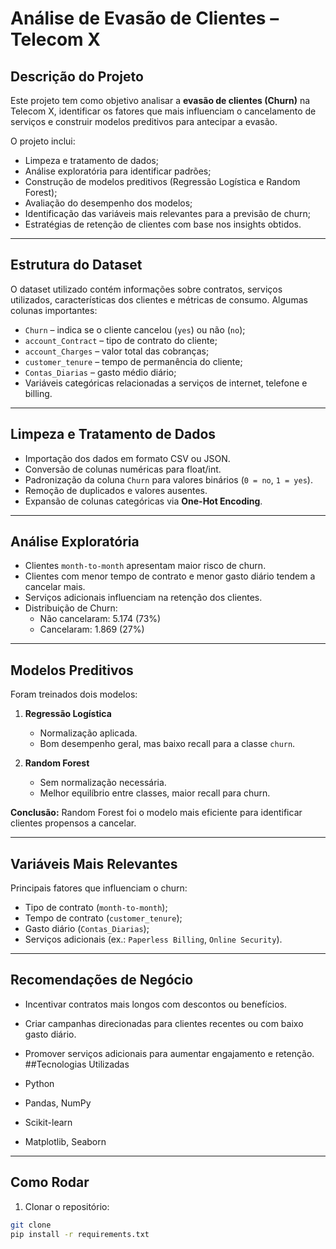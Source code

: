 # Análise de Evasão de Clientes – Telecom X

## Descrição do Projeto
Este projeto tem como objetivo analisar a **evasão de clientes (Churn)** na Telecom X, identificar os fatores que mais influenciam o cancelamento de serviços e construir modelos preditivos para antecipar a evasão.

O projeto inclui:
- Limpeza e tratamento de dados;
- Análise exploratória para identificar padrões;
- Construção de modelos preditivos (Regressão Logística e Random Forest);
- Avaliação do desempenho dos modelos;
- Identificação das variáveis mais relevantes para a previsão de churn;
- Estratégias de retenção de clientes com base nos insights obtidos.

---

## Estrutura do Dataset
O dataset utilizado contém informações sobre contratos, serviços utilizados, características dos clientes e métricas de consumo. Algumas colunas importantes:
- `Churn` – indica se o cliente cancelou (`yes`) ou não (`no`);
- `account_Contract` – tipo de contrato do cliente;
- `account_Charges` – valor total das cobranças;
- `customer_tenure` – tempo de permanência do cliente;
- `Contas_Diarias` – gasto médio diário;
- Variáveis categóricas relacionadas a serviços de internet, telefone e billing.

---

## Limpeza e Tratamento de Dados
- Importação dos dados em formato CSV ou JSON.
- Conversão de colunas numéricas para float/int.
- Padronização da coluna `Churn` para valores binários (`0 = no`, `1 = yes`).
- Remoção de duplicados e valores ausentes.
- Expansão de colunas categóricas via **One-Hot Encoding**.

---

## Análise Exploratória
- Clientes `month-to-month` apresentam maior risco de churn.
- Clientes com menor tempo de contrato e menor gasto diário tendem a cancelar mais.
- Serviços adicionais influenciam na retenção dos clientes.
- Distribuição de Churn:
  - Não cancelaram: 5.174 (73%)
  - Cancelaram: 1.869 (27%)

---

## Modelos Preditivos
Foram treinados dois modelos:

1. **Regressão Logística**
   - Normalização aplicada.
   - Bom desempenho geral, mas baixo recall para a classe `churn`.

2. **Random Forest**
   - Sem normalização necessária.
   - Melhor equilíbrio entre classes, maior recall para churn.

**Conclusão:** Random Forest foi o modelo mais eficiente para identificar clientes propensos a cancelar.

---

## Variáveis Mais Relevantes
Principais fatores que influenciam o churn:
- Tipo de contrato (`month-to-month`);
- Tempo de contrato (`customer_tenure`);
- Gasto diário (`Contas_Diarias`);
- Serviços adicionais (ex.: `Paperless Billing`, `Online Security`).

---

## Recomendações de Negócio
- Incentivar contratos mais longos com descontos ou benefícios.
- Criar campanhas direcionadas para clientes recentes ou com baixo gasto diário.
- Promover serviços adicionais para aumentar engajamento e retenção.
##Tecnologias Utilizadas

- Python

- Pandas, NumPy

- Scikit-learn

- Matplotlib, Seaborn
---

## Como Rodar
1. Clonar o repositório:
```bash
git clone 
pip install -r requirements.txt
